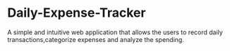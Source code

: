 # Daily-Expense-Tracker
A simple and intuitive web application that allows the users to record daily transactions,categorize expenses and analyze the spending.
